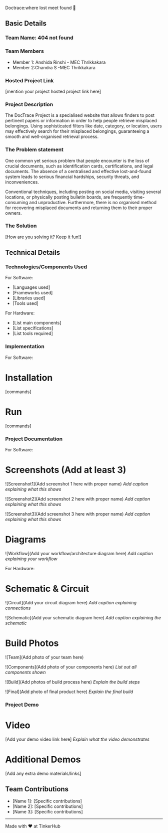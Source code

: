 Doctrace:where lost meet found 🎯


## Basic Details
### Team Name: 404 not found


### Team Members
- Member 1: Anshida Rinshi - MEC Thrikkakara
- Member 2:Chandra S -MEC Thrikkakara

### Hosted Project Link
[mention your project hosted project link here]

### Project Description
The  DocTrace  Project is a specialised website that allows finders to post pertinent papers or information in order to help people retrieve misplaced belongings. Using sophisticated filters like date, category, or location, users may effectively search for their misplaced belongings, guaranteeing a smooth and well-organised retrieval process.

### The Problem statement
One common yet serious problem that people encounter is the loss of crucial documents, such as identification cards, certifications, and legal documents. The absence of a centralised and effective lost-and-found system leads to serious financial hardships, security threats, and inconveniences. 

Conventional techniques, including posting on social media, visiting several locations, or physically posting bulletin boards, are frequently time-consuming and unproductive. Furthermore, there is no organised method for recovering misplaced documents and returning them to their proper owners.

### The Solution
[How are you solving it? Keep it fun!]

## Technical Details
### Technologies/Components Used
For Software:
- [Languages used]
- [Frameworks used]
- [Libraries used]
- [Tools used]

For Hardware:
- [List main components]
- [List specifications]
- [List tools required]

### Implementation
For Software:
# Installation
[commands]

# Run
[commands]

### Project Documentation
For Software:

# Screenshots (Add at least 3)
![Screenshot1](Add screenshot 1 here with proper name)
*Add caption explaining what this shows*

![Screenshot2](Add screenshot 2 here with proper name)
*Add caption explaining what this shows*

![Screenshot3](Add screenshot 3 here with proper name)
*Add caption explaining what this shows*

# Diagrams
![Workflow](Add your workflow/architecture diagram here)
*Add caption explaining your workflow*

For Hardware:

# Schematic & Circuit
![Circuit](Add your circuit diagram here)
*Add caption explaining connections*

![Schematic](Add your schematic diagram here)
*Add caption explaining the schematic*

# Build Photos
![Team](Add photo of your team here)


![Components](Add photo of your components here)
*List out all components shown*

![Build](Add photos of build process here)
*Explain the build steps*

![Final](Add photo of final product here)
*Explain the final build*

### Project Demo
# Video
[Add your demo video link here]
*Explain what the video demonstrates*

# Additional Demos
[Add any extra demo materials/links]

## Team Contributions
- [Name 1]: [Specific contributions]
- [Name 2]: [Specific contributions]
- [Name 3]: [Specific contributions]

---
Made with ❤️ at TinkerHub
